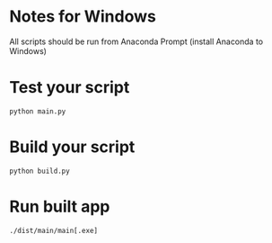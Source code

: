# Notes for Windows

All scripts should be run from Anaconda Prompt (install Anaconda to Windows)

# Test your script

```
python main.py
```

# Build your script

```
python build.py
```

# Run built app

```
./dist/main/main[.exe]
```
